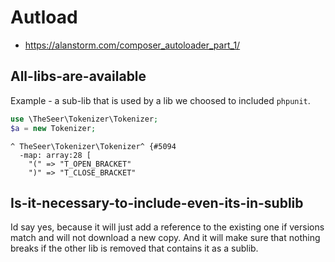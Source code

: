 # Autload

* https://alanstorm.com/composer_autoloader_part_1/

## All-libs-are-available

Example - a sub-lib that is used by a lib we choosed to included `phpunit`.

```php
use \TheSeer\Tokenizer\Tokenizer;
$a = new Tokenizer;
```
```
^ TheSeer\Tokenizer\Tokenizer^ {#5094
  -map: array:28 [
    "(" => "T_OPEN_BRACKET"
    ")" => "T_CLOSE_BRACKET"
```


## Is-it-necessary-to-include-even-its-in-sublib

Id say yes, because it will just add a reference to the existing one if versions match and will not download a new copy. And it will make sure that nothing breaks if the other lib is removed that contains it as a sublib.
